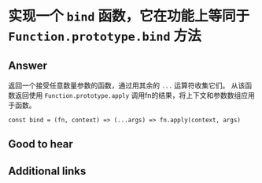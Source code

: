 # 实现一个 `bind` 函数，它在功能上等同于 `Function.prototype.bind` 方法

## Answer

返回一个接受任意数量参数的函数，通过用其余的 `...` 运算符收集它们。
从该函数返回使用 `Function.prototype.apply` 调用fn的结果，将上下文和参数数组应用于函数。

```es6
const bind = (fn, context) => (...args) => fn.apply(context, args)
```

## Good to hear

## Additional links

<!-- tags: (javascript) -->

<!-- expertise: (1) -->
